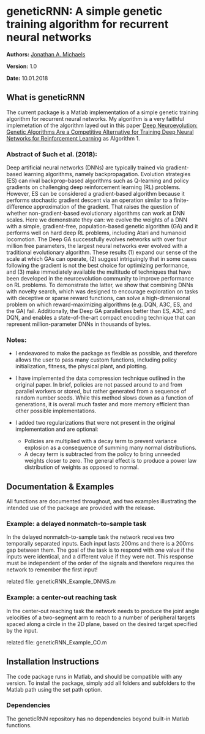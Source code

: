 # geneticRNN: A simple genetic training algorithm for recurrent neural networks

**Authors:** [Jonathan A. Michaels](http://www.jmichaels.me/)

**Version:** 1.0

**Date:** 10.01.2018

## What is geneticRNN

The current package is a Matlab implementation of a simple genetic training algorithm for recurrent neural networks. My algorithm is a very faithful implemetation of the algorithm layed out in this paper [Deep Neuroevolution: Genetic Algorithms Are a Competitive Alternative for Training Deep Neural Networks for Reinforcement Learning](https://arxiv.org/abs/1712.06567) as Algorithm 1.

### Abstract of Such et al. (2018):

Deep artificial neural networks (DNNs) are typically trained via gradient-based learning algorithms, namely backpropagation. Evolution strategies (ES) can rival backprop-based algorithms such as Q-learning and policy gradients on challenging deep reinforcement learning (RL) problems. However, ES can be considered a gradient-based algorithm because it performs stochastic gradient descent via an operation similar to a finite-difference approximation of the gradient. That raises the question of whether non-gradient-based evolutionary algorithms can work at DNN scales. Here we demonstrate they can: we evolve the weights of a DNN with a simple, gradient-free, population-based genetic algorithm (GA) and it performs well on hard deep RL problems, including Atari and humanoid locomotion. The Deep GA successfully evolves networks with over four million free parameters, the largest neural networks ever evolved with a traditional evolutionary algorithm. These results (1) expand our sense of the scale at which GAs can operate, (2) suggest intriguingly that in some cases following the gradient is not the best choice for optimizing performance, and (3) make immediately available the multitude of techniques that have been developed in the neuroevolution community to improve performance on RL problems. To demonstrate the latter, we show that combining DNNs with novelty search, which was designed to encourage exploration on tasks with deceptive or sparse reward functions, can solve a high-dimensional problem on which reward-maximizing algorithms (e.g. DQN, A3C, ES, and the GA) fail. Additionally, the Deep GA parallelizes better than ES, A3C, and DQN, and enables a state-of-the-art compact encoding technique that can represent million-parameter DNNs in thousands of bytes.

### Notes:

- I endeavored to make the package as flexible as possible, and therefore allows the user to pass many custom functions, including policy initialization, fitness, the physical plant, and plotting.

- I have implemented the data compression technique outlined in the original paper. In brief, policies are not passed around to and from parallel workers or stored, but rather generated from a sequence of random number seeds. While this method slows down as a function of generations, it is overall much faster and more memory efficient than other possible implementations.

- I added two regularizations that were not present in the original implementation and are optional:
    - Policies are multiplied with a decay term to prevent variance explosion as a consequence of summing many normal distributions.
    - A decay term is subtracted from the policy to bring unneeded weights closer to zero. The general effect is to produce a power law distribution of weights as opposed to normal.


## Documentation & Examples
All functions are documented throughout, and two examples illustrating the intended use of the package are provided with the release.

### Example: a delayed nonmatch-to-sample task

In the delayed nonmatch-to-sample task the network receives two temporally separated inputs. Each input lasts 200ms and there is a 200ms gap between them. The goal of the task is to respond with one value if the inputs were identical, and a different value if they were not. This response must be independent of the order of the signals and therefore requires the network to remember the first input!

related file: geneticRNN_Example_DNMS.m

### Example: a center-out reaching task

In the center-out reaching task the network needs to produce the joint angle velocities of a two-segment arm to reach to a number of peripheral targets spaced along a circle in the 2D plane, based on the desired target specified by the input.

related file: geneticRNN_Example_CO.m

## Installation Instructions

The code package runs in Matlab, and should be compatible with any version.
To install the package, simply add all folders and subfolders to the Matlab path using the set path option.

### Dependencies

The geneticRNN repository has no dependencies beyond built-in Matlab functions.